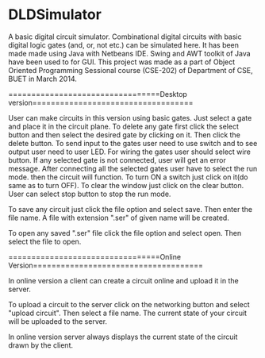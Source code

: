 # DLDSimulator
A basic digital circuit simulator. Combinational digital circuits with basic digital logic gates (and, or, not etc.) can be simulated here. It has been made made using Java with Netbeans IDE. Swing and AWT toolkit of Java have been used to for GUI. This project was made as a part of Object Oriented Programming Sessional course (CSE-202) of Department of CSE, BUET in March 2014.

=================================Desktop version===================================

User can make circuits in this version using basic gates. Just select a gate and place it in the circuit plane. To delete any gate first click the select button and then select the desired gate by clicking on it. Then click the delete button. To send input to the gates user need to use switch and to see output user need to user LED. For wiring the gates user should select wire button. If any selected gate is not connected, user will get an error message. After connecting all the selected gates user have to select the run mode. then the circuit will function. To turn ON a switch just click on it(do same as to turn OFF). To clear the window just click on the clear button. User can select stop button to stop the run mode. 

To save any circuit just click the file option and select save. Then enter the file name. A file with extension ".ser" of given name will be created.

To open any saved ".ser" file click the file option and select open. Then select the file to open.


=================================Online Version=====================================

In online version a client can create a circuit online and upload it in the server. 

To upload a circuit to the server click on the networking button and select "upload circuit". Then select a file name. The current state of your circuit will be uploaded to the server.

In online version server always displays the current state of the circuit drawn by the client.
